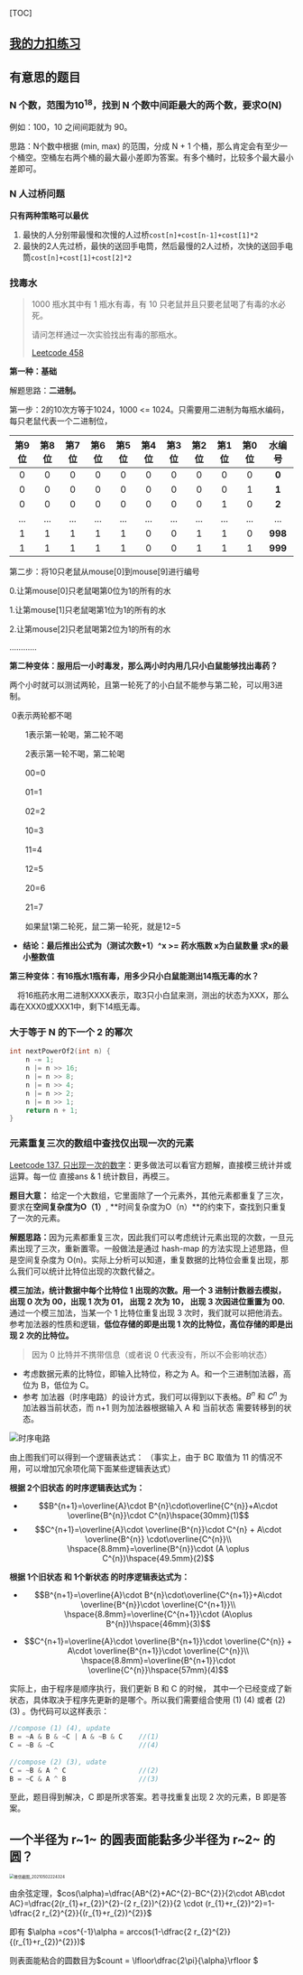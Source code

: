 [TOC]

## [我的力扣练习](https://leetcode-cn.com/u/xrui-f/)

## 有意思的题目

### N 个数，范围为$10^{18}$，找到 N 个数中间距最大的两个数，要求O(N)

例如：100，10 之间间距就为 90。

思路：N个数中根据 (min, max) 的范围，分成 N + 1 个桶，那么肯定会有至少一个桶空。空桶左右两个桶的最大最小差即为答案。有多个桶时，比较多个最大最小差即可。



### N 人过桥问题

**只有两种策略可以最优**

1. 最快的人分别带最慢和次慢的人过桥`cost[n]+cost[n-1]+cost[1]*2`
2. 最快的2人先过桥，最快的送回手电筒，然后最慢的2人过桥，次快的送回手电筒`cost[n]+cost[1]+cost[2]*2`



### 找毒水

> 1000 瓶水其中有 1 瓶水有毒，有 10 只老鼠并且只要老鼠喝了有毒的水必死。
>
> 请问怎样通过一次实验找出有毒的那瓶水。
>
> [Leetcode 458](https://leetcode-cn.com/problems/poor-pigs/)

**第一种：基础**

解题思路：**二进制。**

第一步：2的10次方等于1024，1000 <= 1024。只需要用二进制为每瓶水编码，每只老鼠代表一个二进制位，

| 第9位 | 第8位 | 第7位 | 第6位 | 第5位 | 第4位 | 第3位 | 第2位 | 第1位 | 第0位 | 水编号  |
| :---: | :---: | :---: | :---: | :---: | :---: | :---: | :---: | :---: | :---: | :-----: |
|   0   |   0   |   0   |   0   |   0   |   0   |   0   |   0   |   0   |   0   |  **0**  |
|   0   |   0   |   0   |   0   |   0   |   0   |   0   |   0   |   0   |   1   |  **1**  |
|   0   |   0   |   0   |   0   |   0   |   0   |   0   |   0   |   1   |   0   |  **2**  |
|  ...  |  ...  |  ...  |  ...  |  ...  |  ...  |  ...  |  ...  |  ...  |  ...  |   ...   |
|   1   |   1   |   1   |   1   |   1   |   0   |   0   |   1   |   1   |   0   | **998** |
|   1   |   1   |   1   |   1   |   1   |   0   |   0   |   1   |   1   |   1   | **999** |

第二步：将10只老鼠从mouse[0]到mouse[9]进行编号

0.让第mouse[0]只老鼠喝第0位为1的所有的水

1.让第mouse[1]只老鼠喝第1位为1的所有的水

2.让第mouse[2]只老鼠喝第2位为1的所有的水

…………

**第二种变体：服用后一小时毒发，那么两小时内用几只小白鼠能够找出毒药？**

​	两个小时就可以测试两轮，且第一轮死了的小白鼠不能参与第二轮，可以用3进制。

​		0表示两轮都不喝

　　1表示第一轮喝，第二轮不喝

　　2表示第一轮不喝，第二轮喝

　　00=0

　　01=1

　　02=2

　　10=3

　　11=4

　　12=5

　　20=6

　　21=7

　　如果鼠1第二轮死，鼠二第一轮死，就是12=5

- **结论：最后推出公式为（测试次数+1）^x >= 药水瓶数   x为白鼠数量  求x的最小整数值**



**第三种变体：有16瓶水1瓶有毒，用多少只小白鼠能测出14瓶无毒的水？**

　将16瓶药水用二进制XXXX表示，取3只小白鼠来测，测出的状态为XXX，那么毒在XXX0或XXX1中，剩下14瓶无毒。



### 大于等于 N 的下一个 2 的幂次

```c++
int nextPowerOf2(int n) {
	n -= 1;
    n |= n >> 16;
    n |= n >> 8;
    n |= n >> 4;
    n |= n >> 2;
    n |= n >> 1;
    return n + 1;
}
```





### 元素重复三次的数组中查找仅出现一次的元素

[Leetcode 137. 只出现一次的数字](https://leetcode-cn.com/problems/single-number-ii/)：更多做法可以看官方题解，直接模三统计并或运算。每一位 直接ans & 1 统计数目，再模三。

<strong>题目大意：</strong>
给定一个大数组，它里面除了一个元素外，其他元素都重复了三次，要求在**空间复杂度为O（1）**, **时间复杂度为O（n）**的约束下，查找到只重复了一次的元素。



<strong>解题思路：</strong>因为元素都重复三次，因此我们可以考虑统计元素出现的次数，一旦元素出现了三次，重新置零。一般做法是通过 hash-map 的方法实现上述思路，但是空间复杂度为 O(n)。实际上分析可以知道，重复数据的比特位会重复出现，那么我们可以统计比特位出现的次数代替之。



**模三加法，统计数据中每个比特位 1 出现的次数。用一个 3 进制计数器去模拟，出现 0 次为 00，出现 1 次为 01， 出现 2 次为 10， 出现 3 次因进位重置为 00.** 通过一个模三加法，当某一个 1 比特位重复出现 3 次时，我们就可以把他消去。参考加法器的性质和逻辑，**低位存储的即是出现 1 次的比特位，高位存储的即是出现 2 次的比特位。**

> 因为 0 比特并不携带信息（或者说 0 代表没有，所以不会影响状态）

- 考虑数据元素的比特位，即输入比特位，称之为 A。和一个三进制加法器，高位为 B，低位为 C。
- 参考 加法器（时序电路）的设计方式，我们可以得到以下表格。$B^{n}\text{ 和 }C^{n}$ 为加法器当前状态，而 n+1 则为加法器根据输入 A 和 当前状态 需要转移到的状态。

![时序电路](.\images\时序电路.png)

由上图我们可以得到一个逻辑表达式：
（事实上，由于 BC 取值为 11 的情况不用，可以增加冗余项化简下面某些逻辑表达式）

**根据 2个旧状态 的时序逻辑表达式为：**

- $$B^{n+1}=\overline{A}\cdot B^{n}\cdot\overline{C^{n}}+A\cdot \overline{B^{n}}\cdot C^{n}\hspace{30mm}(1)$$
- $$C^{n+1}=\overline{A}\cdot \overline{B^{n}}\cdot C^{n} + A\cdot \overline{B^{n}} \cdot\overline{C^{n}}\\  \hspace{8.8mm}=\overline{B^{n}}\cdot (A \oplus C^{n})\hspace{49.5mm}(2)$$

**根据 1个旧状态 和 1个新状态 的时序逻辑表达式为：**

- $$B^{n+1}=\overline{A}\cdot B^{n}\cdot\overline{C^{n+1}}+A\cdot \overline{B^{n}}\cdot \overline{C^{n+1}}\\ \hspace{8.8mm}=\overline{C^{n+1}}\cdot (A\oplus B^{n})\hspace{46mm}(3)$$

- $$C^{n+1}=\overline{A}\cdot \overline{B^{n+1}}\cdot \overline{C^{n}} + A\cdot \overline{B^{n+1}}\cdot \overline{C^{n}}\\ \hspace{8.8mm}=\overline{B^{n+1}}\cdot \overline{C^{n}}\hspace{57mm}(4)$$

实际上，由于程序是顺序执行，我们更新 B 和 C 的时候， 其中一个已经变成了新状态，具体取决于程序先更新的是哪个。所以我们需要组合使用 (1) (4) 或者 (2) (3) 。伪代码可以这样表示：

~~~c++
//compose (1) (4), update
B = ~A & B & ~C | A & ~B & C	//(1)
C = ~B & ~C						//(4)
    
//compose (2) (3), udate
C = ~B & A ^ C					//(2)
B = ~C & A ^ B					//(3)
~~~

至此，题目得到解决，C 即是所求答案。若寻找重复出现 2 次的元素，B 即是答案。





## 一个半径为 r~1~ 的圆表面能黏多少半径为 r~2~ 的圆？

<img src=".\images\微信截图_20210502224324.png" alt="微信截图_20210502224324" style="zoom:50%;"/>

由余弦定理，$cos(\alpha)=\dfrac{AB^{2}+AC^{2}-BC^{2}}{2\cdot AB\cdot AC}=\dfrac{2(r_{1}+r_{2})^{2}-(2 r_{2})^{2}}{2 \cdot (r_{1}+r_{2})^2}=1-\dfrac{2 r_{2}^{2}}{(r_{1}+r_{2})^{2}}$ 

即有 $\alpha =cos^{-1}\alpha = arccos(1-\dfrac{2 r_{2}^{2}}{(r_{1}+r_{2})^{2}})$

则表面能粘合的圆数目为$count = \lfloor\dfrac{2\pi}{\alpha}\rfloor $

